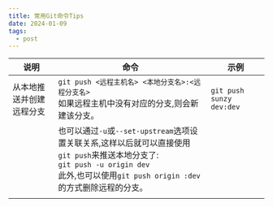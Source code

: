 ```yaml
---
title: 常用Git命令Tips
date: 2024-01-09
tags:
  - post
---
```



| 说明                     | 命令                                                         | 示例                     |
| ------------------------ | ------------------------------------------------------------ | ------------------------ |
| 从本地推送并创建远程分支 | `git push <远程主机名> <本地分支名>:<远程分支名>`<br />如果远程主机中没有对应的分支,则会新建该分支。 | `git push sunzy dev:dev` |
|                          | 也可以通过`-u`或`--set-upstream`选项设置关联关系,这样以后就可以直接使用`git push`来推送本地分支了:<br />`git push -u origin dev`<br />此外,也可以使用`git push origin :dev`的方式删除远程的分支。 |                          |
|                          |                                                              |                          |


